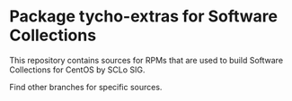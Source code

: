 # Package tycho-extras for Software Collections

This repository contains sources for RPMs that are used
to build Software Collections for CentOS by SCLo SIG.

Find other branches for specific sources.
